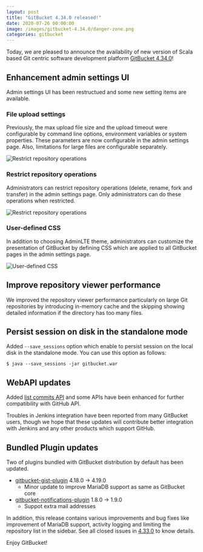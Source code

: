 ```yaml
---
layout: post
title: "GitBucket 4.34.0 released!"
date: 2020-07-26 00:00:00
image: /images/gitbucket-4.34.0/danger-zone.png
categories: gitbucket
---
```


Today, we are pleased to announce the availability of new version of Scala based Git centric software development platform [GitBucket 4.34.0](https://github.com/gitbucket/gitbucket/releases/tag/4.34.0)!

## Enhancement admin settings UI

Admin settings UI has been restructued and some new setting items are available.

### File upload settings

Previously, the max upload file size and the upload timeout were configurable by command line options, environment variables or system properties. These parameters are now configurable in the admin settings page. Also, limitations for large files are configurable separately.

![Restrict repository operations]({{site.baseurl}}/images/gitbucket-4.34.0/file-upload-settings.png)

### Restrict repository operations

Administrators can restrict repository operations (delete, rename, fork and transfer) in the admin settings page. Only administrators can do these operations when restricted.

![Restrict repository operations]({{site.baseurl}}/images/gitbucket-4.34.0/restrict-repository-operations.png)

### User-defined CSS

In addition to choosing AdminLTE theme, administrators can customize the presentation of GitBucket by defining CSS which are applied to all GitBucket pages in the admin settings page.

![User-defined CSS]({{site.baseurl}}/images/gitbucket-4.34.0/user-defined-css.png)

## Improve repository viewer performance

We improved the repository viewer performance particularly on large Git repositories by introducing in-memory cache and the skipping showing detailed information if the directory has too many files.

## Persist session on disk in the standalone mode

Added `--save_sessions` option which enable to persist session on the local disk in the standalone mode. You can use this option as follows:

```
$ java --save_sessions -jar gitbucket.war
```

## WebAPI updates

Added [list commits API](https://developer.github.com/v3/repos/commits/#list-commits) and some APIs have been enhanced for further compatibility with GitHub API.

Troubles in Jenkins integration have been reported from many GitBucket users, though we hope that these updates will contribute better integration with Jenkins and any other products which support GitHub.

## Bundled Plugin updates

Two of plugins bundled with GitBucket distribution by default has been updated.

- [gitbucket-gist-plugin](https://github.com/gitbucket/gitbucket-gist-plugin) 4.18.0 -> 4.19.0
  - Minor update to improve MariaDB support as same as GitBucket core
- [gitbucket-notifications-plugin](https://github.com/gitbucket/gitbucket-notifications-plugin) 1.8.0 -> 1.9.0
  - Suppot extra mail addresses

In addition, this release contains various improvements and bug fixes like improvement of MariaDB support, activity logging and limiting the repository list in the sidebar. See all closed issues in [4.33.0](https://github.com/gitbucket/gitbucket/issues?q=is%3Aclosed+milestone%3A4.34.0) to know details.

Enjoy GitBucket!
